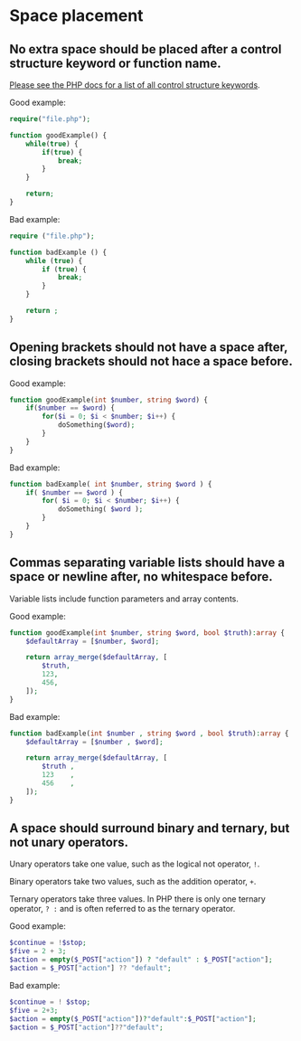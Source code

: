 # Space placement

## No extra space should be placed after a control structure keyword or function name.

[Please see the PHP docs for a list of all control structure keywords][control-structures].

Good example:

```php
require("file.php");

function goodExample() {
	while(true) {
		if(true) {
			break;
		}
	}

	return;
}
```

Bad example:

```php
require ("file.php");

function badExample () {
	while (true) {
		if (true) {
			break;
		}
	}

	return ;
}
```

## Opening brackets should not have a space after, closing brackets should not hace a space before.

Good example:

```php
function goodExample(int $number, string $word) {
	if($number == $word) {
		for($i = 0; $i < $number; $i++) {
			doSomething($word);
		}
	}
}
```

Bad example:

```php
function badExample( int $number, string $word ) {
	if( $number == $word ) {
		for( $i = 0; $i < $number; $i++) {
			doSomething( $word );
		}
	}
}
```

## Commas separating variable lists should have a space or newline after, no whitespace before.

Variable lists include function parameters and array contents.

Good example:

```php
function goodExample(int $number, string $word, bool $truth):array {
	$defaultArray = [$number, $word];

	return array_merge($defaultArray, [
		$truth,
		123,
		456,
	]);
}
```

Bad example:

```php
function badExample(int $number , string $word , bool $truth):array {
	$defaultArray = [$number , $word];

	return array_merge($defaultArray, [
		$truth ,
		123    ,
		456    ,
	]);
}
```

## A space should surround binary and ternary, but not unary operators.

Unary operators take one value, such as the logical not operator, `!`.

Binary operators take two values, such as the addition operator, `+`.

Ternary operators take three values. In PHP there is only one ternary operator, `? :` and is often referred to as the ternary operator.

Good example:

```php
$continue = !$stop;
$five = 2 + 3;
$action = empty($_POST["action"]) ? "default" : $_POST["action"];
$action = $_POST["action"] ?? "default";
```

Bad example:

```php
$continue = ! $stop;
$five = 2+3;
$action = empty($_POST["action"])?"default":$_POST["action"];
$action = $_POST["action"]??"default";
```

[control-structures]: http://php.net/manual/language.control-structures.php